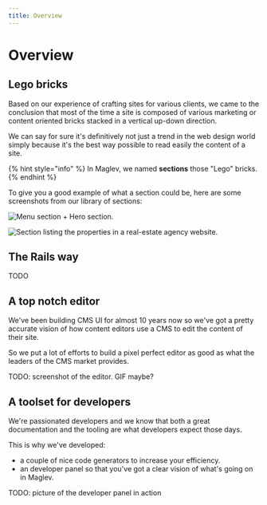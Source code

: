 ```yaml
---
title: Overview
---
```

# Overview

## Lego bricks

Based on our experience of crafting sites for various clients, we came to the conclusion that most of the time a site is composed of various marketing or content oriented bricks stacked in a vertical up-down direction.&#x20;

We can say for sure it's definitively not just a trend in the web design world simply because it's the best way possible to read easily the content of a site.&#x20;

{% hint style="info" %}
In Maglev, we named **sections** those "Lego" bricks.
{% endhint %}

To give you a good example of what a section could be, here are some screenshots from our library of sections:

![Menu section + Hero section.](https://1311630049-files.gitbook.io/~/files/v0/b/gitbook-legacy-files/o/assets%2F-Me54MJUO0o8Vj5WCTWJ%2F-Me6vqREHE-inlr5oK0O%2F-Me6wiF0IVpyN_-shAa9%2Fsection-02.jpg?alt=media\&token=069eb516-1653-43fa-b7f9-8bba68141969)

![Section listing the properties in a real-estate agency website.](https://1311630049-files.gitbook.io/~/files/v0/b/gitbook-legacy-files/o/assets%2F-Me54MJUO0o8Vj5WCTWJ%2F-Me6vqREHE-inlr5oK0O%2F-Me6wrh_Z30kWkR3TAn7%2Fsection-01.jpg?alt=media\&token=8f07f772-1ca0-4267-8639-34e9ba7cab26)

## The Rails way

TODO

## A top notch editor

We've been building CMS UI for almost 10 years now so we've got a pretty accurate vision of how content editors use a CMS to edit the content of their site.

So we  put a lot of efforts to build a pixel perfect editor as good as what the leaders of the CMS market provides.&#x20;

TODO: screenshot of the editor. GIF maybe?

## A toolset for developers

We're passionated developers and we know that both a great documentation and the tooling are what developers expect those days.&#x20;

This is why we've developed:

* a couple of nice code generators to increase your efficiency.
* an developer panel so that you've got a clear vision of what's going on in Maglev.

TODO: picture of the developer panel in action

##
